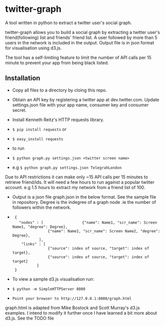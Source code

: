 twitter-graph
=============

A tool written in python to extract a twitter user's social graph.

twitter-graph allows you to build a social graph by extracting a twitter user's friend(following) list and friends' friend list. A user followed by more than 5 users in the network is included in the output. Output file is in json format for visualisation using d3.js.

The tool has a self-limiting feature to limit the number of API calls per 15 minute to prevent your app from being black listed. 


Installation
------------


* Copy all files to a directory by cloing this repo.  

* Obtain an API key by registering a twitter app at dev.twitter.com. Update settings.json file with your app name, consumer key and consumer secret.

* Install Kenneth Reitz's HTTP requests library.
 * `$ pip install requests` or    
 * `$ easy_install requests`

* to run
 * `$ python graph.py settings.json <twitter screen name>`
 * e.g `$ python graph.py settings.json TelegrahLondon`

Due to API restrictions it can make only ~15 API calls per 15 minutes to retrieve friend/ids. It will need a few hours to run against a popular twitter account. e.g 1.5 hours to extract my network from a friend list of 100.

* Output is a json file graph.json in the below format. See the sample file in repository. Degree is the indegree of a graph node .ie the number of followers within the network.
 * 
   ` {`  
    `    "nodes" : [  `
    `                {"name": Name1, "scr_name": Screen Name1, "degree": Degree},`     
    `                {"name": Name2, "scr_name": Screen Name2, "degree": Degree},`    
    `            ],`    
    `    "links" : [`    
    `                {"source": index of source, "target": index of target},`      
    `                {"source": index of source, "target": index of target}`      
    `            ]  `     
    ` }`     

* To view a sample d3.js visualisation run:
 * `$ python -m SimpleHTTPServer 8080`
 * `Point your browser to http://127.0.0.1:8080/graph.html`

graph.html is adapted from Mike Bostock and Scott Murray's d3.js examples. I intend to modify it further once I have learned a bit more about d3.js. See the TODO file
